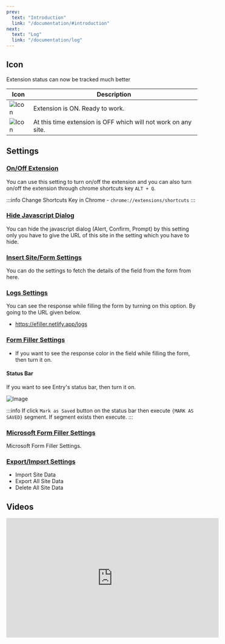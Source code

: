 ```yaml
---
prev:
  text: "Introduction"
  link: "/documentation/#introduction"
next:
  text: "Log"
  link: "/documentation/log"
---
```


## Icon

Extension status can now be tracked much better

| Icon                    | Description                                                    |
| ----------------------- | -------------------------------------------------------------- |
| ![Icon](/32x32.png)     | Extension is ON. Ready to work.                                |
| ![Icon](/32x32-off.png) | At this time extension is OFF which will not work on any site. |

## Settings

### [On/Off Extension](https://efiller.netlify.app/settings)

You can use this setting to turn on/off the extension and you can also turn on/off the extension through chrome shortcuts key `ALT + Q`.

:::info
Change Shortcuts Key in Chrome - `chrome://extensions/shortcuts`
:::

### [Hide Javascript Dialog](https://efiller.netlify.app/settings#dialog-box-settings)

You can hide the javascript dialog (Alert, Confirm, Prompt) by this setting only you have to give the URL of this site in the setting which you have to hide.

### [Insert Site/Form Settings](https://efiller.netlify.app/settings#insert-site-settings)

You can do the settings to fetch the details of the field from the form from here.

### [Logs Settings](https://efiller.netlify.app/settings#logs-settings)

You can see the response while filling the form by turning on this option. By going to the URL given below.

- https://efiller.netlify.app/logs

### [Form Filler Settings](https://efiller.netlify.app/settings#form-filler-settings)

- If you want to see the response color in the field while filling the form, then turn it on.

#### Status Bar

If you want to see Entry's status bar, then turn it on.

<img src="/image/status-bar-01.png" alt="Image">

:::info
If click `Mark as Saved` button on the status bar then execute `{MARK AS SAVED}` segment. If segment exists then execute.
:::

### [Microsoft Form Filler Settings](https://efiller.netlify.app/settings#microsoft-form-filler-settings)

Microsoft Form Filler Settings.

### [Export/Import Settings](https://efiller.netlify.app/settings#export-import-settings)

- Import Site Data
- Export All Site Data
- Delete All Site Data

## Videos

<iframe width="560" height="315" title="youtube" src="https://www.youtube.com/embed/RAOvQsUKtj8" frameborder="0" allow="accelerometer; autoplay; clipboard-write; encrypted-media; gyroscope; picture-in-picture" allowfullscreen></iframe>
<br>
